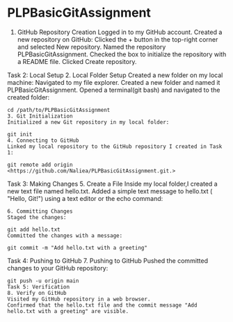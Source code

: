 # PLPBasicGitAssignment
1. GitHub Repository Creation
    Logged in to my GitHub account.
    Created a new repository on GitHub:
    Clicked the + button in the top-right corner and selected New repository.
    Named the repository PLPBasicGitAssignment.
    Checked the box to initialize the repository with a README file.
    Clicked Create repository.

Task 2: Local Setup
    2. Local Folder Setup
    Created a new folder on my local machine:
    Navigated to my file explorer.
    Created a new folder and named it PLPBasicGitAssignment.
    Opened a terminal(git bash) and navigated to the created folder:

    cd /path/to/PLPBasicGitAssignment
    3. Git Initialization
    Initialized a new Git repository in my local folder:

    git init
    4. Connecting to GitHub
    Linked my local repository to the GitHub repository I created in Task 1:

    git remote add origin <https://github.com/Naliea/PLPBasicGitAssignment.git.>

Task 3: Making Changes
    5. Create a File
    Inside my local folder,I created a new text file named hello.txt.
    Added a simple text message to hello.txt ( "Hello, Git!") using a text editor or the echo command:

    6. Committing Changes
    Staged the changes:

    git add hello.txt
    Committed the changes with a message:

    git commit -m "Add hello.txt with a greeting"
Task 4: Pushing to GitHub
    7. Pushing to GitHub
    Pushed the committed changes to your GitHub repository:

    git push -u origin main
    Task 5: Verification
    8. Verify on GitHub
    Visited my GitHub repository in a web browser.
    Confirmed that the hello.txt file and the commit message "Add hello.txt with a greeting" are visible.